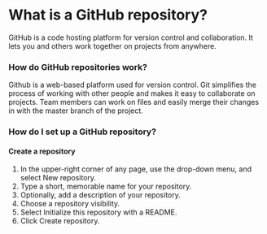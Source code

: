 # What is a GitHub repository?

GitHub is a code hosting platform for version control and collaboration. It lets you and others work together on projects from anywhere. 
### How do GitHub repositories work?
Github is a web-based platform used for version control. Git simplifies the process of working with other people and makes it easy to collaborate on projects. Team members can work on files and easily merge their changes in with the master branch of the project.
### How do I set up a GitHub repository?
#### Create a repository
1. In the upper-right corner of any page, use the drop-down menu, and select New repository.<br/>
2. Type a short, memorable name for your repository.<br/>
3. Optionally, add a description of your repository.<br/>
4. Choose a repository visibility.<br/>
5. Select Initialize this repository with a README.<br/>
6. Click Create repository.<br/>
